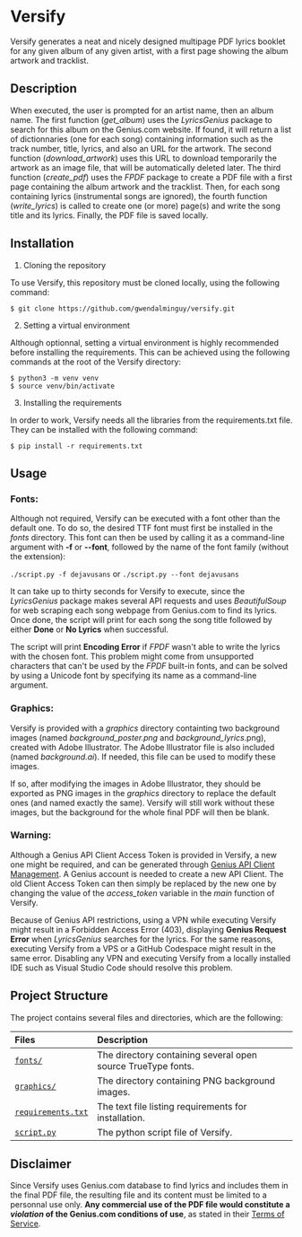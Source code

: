 # Versify

Versify generates a neat and nicely designed multipage PDF lyrics booklet for any given album of any given artist, with a first page showing the album artwork and tracklist.

## Description

When executed, the user is prompted for an artist name, then an album name. The first function (*get_album*) uses the *LyricsGenius* package to search for this album on the Genius.com website.
If found, it will return a list of dictionnaries (one for each song) containing information such as the track number, title, lyrics, and also an URL for the artwork.
The second function (*download_artwork*) uses this URL to download temporarily the artwork as an image file, that will be automatically deleted later.
The third function (*create_pdf*) uses the *FPDF* package to create a PDF file with a first page containing the album artwork and the tracklist. Then, for each song containing lyrics (instrumental songs are ignored), the fourth function (*write_lyrics*) is called to create one (or more) page(s) and write the song title and its lyrics. Finally, the PDF file is saved locally.

## Installation

1. Cloning the repository

To use Versify, this repository must be cloned locally, using the following command:

```
$ git clone https://github.com/gwendalminguy/versify.git
```

2. Setting a virtual environment

Although optionnal, setting a virtual environment is highly recommended before installing the requirements.
This can be achieved using the following commands at the root of the Versify directory:

```
$ python3 -m venv venv
$ source venv/bin/activate
```

3. Installing the requirements

In order to work, Versify needs all the libraries from the requirements.txt file.
They can be installed with the following command:

```
$ pip install -r requirements.txt
```

## Usage

### Fonts:

Although not required, Versify can be executed with a font other than the default one. To do so, the desired TTF font must first be installed in the *fonts* directory. This font can then be used by calling it as a command-line argument with **-f** or **--font**, followed by the name of the font family (without the extension):

`./script.py -f dejavusans` or `./script.py --font dejavusans`

It can take up to thirty seconds for Versify to execute, since the *LyricsGenius* package makes several API requests and uses *BeautifulSoup* for web scraping each song webpage from Genius.com to find its lyrics. Once done, the script will print for each song the song title followed by either **Done** or **No Lyrics** when successful.

The script will print **Encoding Error** if *FPDF* wasn't able to write the lyrics with the chosen font. This problem might come from unsupported characters that can't be used by the *FPDF* built-in fonts, and can be solved by using a Unicode font by specifying its name as a command-line argument.

### Graphics:

Versify is provided with a *graphics* directory containting two background images (named *background_poster.png* and *background_lyrics*.png), created with Adobe Illustrator. The Adobe Illustrator file is also included (named *background.ai*). If needed, this file can be used to modify these images.

If so, after modifying the images in Adobe Illustrator, they should be exported as PNG images in the *graphics* directory to replace the default ones (and named exactly the same). Versify will still work without these images, but the background for the whole final PDF will then be blank.

### Warning:

Although a Genius API Client Access Token is provided in Versify, a new one might be required, and can be generated through [Genius API Client Management](https://genius.com/api-clients/new). A Genius account is needed to create a new API Client. The old Client Access Token can then simply be replaced by the new one by changing the value of the *access_token* variable in the *main* function of Versify.

Because of Genius API restrictions, using a VPN while executing Versify might result in a Forbidden Access Error (403), displaying **Genius Request Error** when *LyricsGenius* searches for the lyrics. For the same reasons, executing Versify from a VPS or a GitHub Codespace might result in the same error. Disabling any VPN and executing Versify from a locally installed IDE such as Visual Studio Code should resolve this problem.

## Project Structure

The project contains several files and directories, which are the following:

| Files | Description |
| :---- | :---------- |
| [`fonts/`](https://github.com/gwendalminguy/versify/tree/main/fonts) | The directory containing several open source TrueType fonts. |
| [`graphics/`](https://github.com/gwendalminguy/versify/tree/main/graphics) | The directory containing PNG background images. |
| [`requirements.txt`](https://github.com/gwendalminguy/versify/blob/main/requirements.txt) | The text file listing requirements for installation. |
| [`script.py`](https://github.com/gwendalminguy/versify/blob/main/script.py) | The python script file of Versify. |

## Disclaimer

Since Versify uses Genius.com database to find lyrics and includes them in the final PDF file, the resulting file and its content must be limited to a personnal use only. **Any commercial use of the PDF file would constitute a _violation_ of the Genius.com conditions of use**, as stated in their [Terms of Service](https://genius.com/static/terms).
